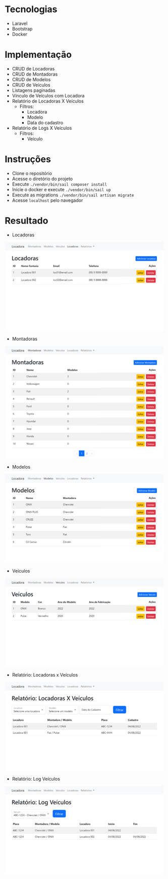 # Tecnologias
- Laravel
- Bootstrap
- Docker

# Implementação
- CRUD de Locadoras
- CRUD de Montadoras
- CRUD de Modelos
- CRUD de Veículos
- Listagens paginadas
- Vínculo de Veículos com Locadora
- Relatório de Locadoras X Veículos
    - Filtros:
        -  Locadora
        -  Modelo
        -  Data do cadastro
- Relatório de Logs X Veículos
    - Filtros:
        -  Veículo

# Instruções
- Clone o repositório
- Acesse o diretório do projeto
- Execute `./vendor/bin/sail composer install`
- Inicie o docker e execute `./vendor/bin/sail up`
- Execute as migrations `./vendor/bin/sail artisan migrate`
- Acesse `localhost` pelo navegador

# Resultado

- Locadoras

![Locadoras](/prints/locadora.png "Locadoras")

- Montadoras

![Montadoras](/prints/montadora.png "Montadoras")

- Modelos

![Modelos](/prints/modelo.png "Modelos")

- Veículos

![Veículos](/prints/veiculo.png "Veículos")

- Relatório: Locadoras x Veículos

![Relatório: Locadoras x Veículos](/prints/relatorio-locadoras-veiculos.png "Relatório: Locadoras x Veículos")

- Relatório: Log Veículos

![Log Veículos](/prints/relatorio-log-veiculos.png "Log Veículos")
